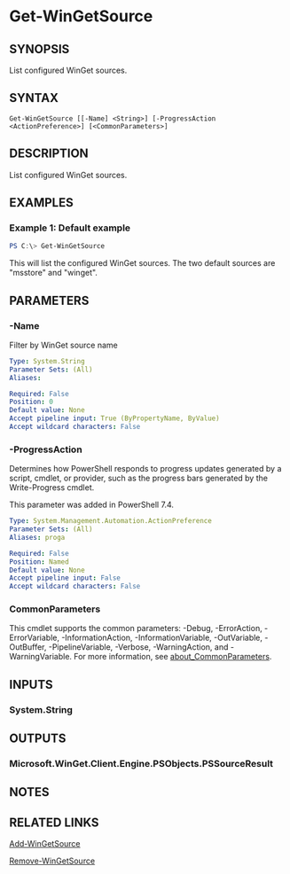 ﻿---
external help file: Microsoft.WinGet.Client.Cmdlets.dll-Help.xml
Module Name: Microsoft.WinGet.Client
online version:
schema: 2.0.0
---

# Get-WinGetSource

## SYNOPSIS
List configured WinGet sources.

## SYNTAX

```
Get-WinGetSource [[-Name] <String>] [-ProgressAction <ActionPreference>] [<CommonParameters>]
```

## DESCRIPTION
List configured WinGet sources.

## EXAMPLES

### Example 1: Default example
```powershell
PS C:\> Get-WinGetSource
```

This will list the configured WinGet sources. The two default sources are "msstore" and "winget".

## PARAMETERS

### -Name
Filter by WinGet source name

```yaml
Type: System.String
Parameter Sets: (All)
Aliases:

Required: False
Position: 0
Default value: None
Accept pipeline input: True (ByPropertyName, ByValue)
Accept wildcard characters: False
```

### -ProgressAction

Determines how PowerShell responds to progress updates generated by a script, cmdlet, or provider, such as the progress bars generated by the Write-Progress cmdlet.

This parameter was added in PowerShell 7.4.

```yaml
Type: System.Management.Automation.ActionPreference
Parameter Sets: (All)
Aliases: proga

Required: False
Position: Named
Default value: None
Accept pipeline input: False
Accept wildcard characters: False
```

### CommonParameters
This cmdlet supports the common parameters: -Debug, -ErrorAction, -ErrorVariable, -InformationAction, -InformationVariable, -OutVariable, -OutBuffer, -PipelineVariable, -Verbose, -WarningAction, and -WarningVariable. For more information, see [about_CommonParameters](http://go.microsoft.com/fwlink/?LinkID=113216).

## INPUTS

### System.String

## OUTPUTS

### Microsoft.WinGet.Client.Engine.PSObjects.PSSourceResult

## NOTES

## RELATED LINKS

[Add-WinGetSource](Add-WinGetSource.md)

[Remove-WinGetSource](Remove-WinGetSource.md)
